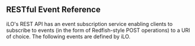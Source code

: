 ## RESTful Event Reference

iLO's REST API has an event subscription service enabling clients to subscribe to events (in the form of Redfish-style POST operations) to a URI of choice.  The following events are defined by iLO.






